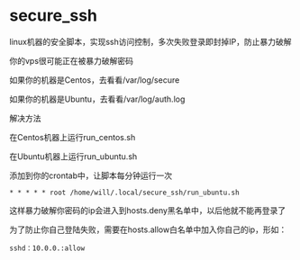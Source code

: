 # secure_ssh
linux机器的安全脚本，实现ssh访问控制，多次失败登录即封掉IP，防止暴力破解



你的vps很可能正在被暴力破解密码



如果你的机器是Centos，去看看/var/log/secure

如果你的机器是Ubuntu，去看看/var/log/auth.log



解决方法

在Centos机器上运行run_centos.sh

在Ubuntu机器上运行run_ubuntu.sh



添加到你的crontab中，让脚本每分钟运行一次

```
* * * * * root /home/will/.local/secure_ssh/run_ubuntu.sh
```



这样暴力破解你密码的ip会进入到hosts.deny黑名单中，以后他就不能再登录了



为了防止你自己登陆失败，需要在hosts.allow白名单中加入你自己的ip，形如：

```
sshd：10.0.0.:allow
```


